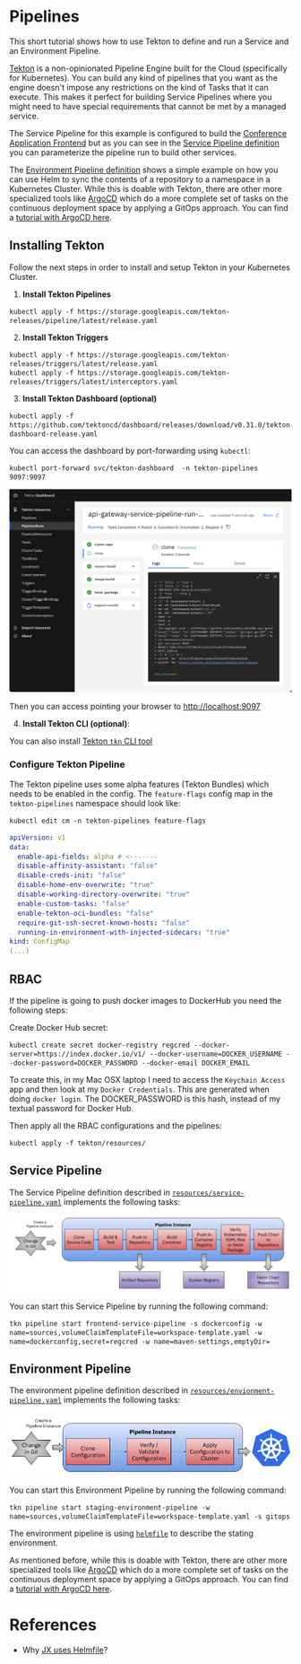 # Pipelines

This short tutorial shows how to use Tekton to define and run a Service and an Environment Pipeline. 

[Tekton](https://tekton.dev) is a non-opinionated Pipeline Engine built for the Cloud (specifically for Kubernetes). You can build any kind of pipelines that you want as the engine doesn't impose any restrictions on the kind of Tasks that it can execute. This makes it perfect for building Service Pipelines where you might need to have special requirements that cannot be met by a managed service.  

The Service Pipeline for this example is configured to build the [Conference Application Frontend](https://github.com/salaboy/fmtok8s-frontend) but as you can see in the [Service Pipeline definition](resources/service-pipeline.yaml) you can parameterize the pipeline run to build other services. 

The [Environment Pipeline definition](resources/environment-pipeline.yaml) shows a simple example on how you can use Helm to sync the contents of a repository to a namespace in a Kubernetes Cluster. While this is doable with Tekton, there are other more specialized tools like [ArgoCD](https://argo-cd.readthedocs.io/en/stable/) which do a more complete set of tasks on the continuous deployment space by applying a GitOps approach. You can find a [tutorial with ArgoCD here](../argocd/README.md).



## Installing Tekton

Follow the next steps in order to install and setup Tekton in your Kubernetes Cluster.

1. **Install Tekton Pipelines**

```
kubectl apply -f https://storage.googleapis.com/tekton-releases/pipeline/latest/release.yaml
```
2. **Install Tekton Triggers**

```
kubectl apply -f https://storage.googleapis.com/tekton-releases/triggers/latest/release.yaml
kubectl apply -f https://storage.googleapis.com/tekton-releases/triggers/latest/interceptors.yaml
```
3. **Install Tekton Dashboard (optional)**

```
kubectl apply -f https://github.com/tektoncd/dashboard/releases/download/v0.31.0/tekton-dashboard-release.yaml
```
You can access the dashboard by port-forwarding using `kubectl`:

```
kubectl port-forward svc/tekton-dashboard  -n tekton-pipelines 9097:9097
```

![Tekton Dashboard](tekton-dashboard.png)

Then you can access pointing your browser to [http://localhost:9097](http://localhost:9097)


4. **Install Tekton CLI (optional)**:

You can also install [Tekton `tkn` CLI tool](https://github.com/tektoncd/cli)

### Configure Tekton Pipeline

The Tekton pipeline uses some alpha features (Tekton Bundles) which needs to
be enabled in the config. The `feature-flags` config map in the `tekton-pipelines` namespace
should look like:

```
kubectl edit cm -n tekton-pipelines feature-flags
```

```yaml
apiVersion: v1
data:
  enable-api-fields: alpha # <------- 
  disable-affinity-assistant: "false"
  disable-creds-init: "false"
  disable-home-env-overwrite: "true"
  disable-working-directory-overwrite: "true"
  enable-custom-tasks: "false"
  enable-tekton-oci-bundles: "false"
  require-git-ssh-secret-known-hosts: "false"
  running-in-environment-with-injected-sidecars: "true"
kind: ConfigMap
(...)
```

## RBAC

If the pipeline is going to push docker images to DockerHub you need the following steps: 

Create Docker Hub secret: 

```
kubectl create secret docker-registry regcred --docker-server=https://index.docker.io/v1/ --docker-username=DOCKER_USERNAME --docker-password=DOCKER_PASSWORD --docker-email DOCKER_EMAIL
```

To create this, in my Mac OSX laptop I need to access the `Keychain Access` app and then look at my `Docker Credentials`. This are generated when doing `docker login`. The DOCKER_PASSWORD is this hash, instead of my textual password for Docker Hub.

Then apply all the RBAC configurations and the pipelines: 

```
kubectl apply -f tekton/resources/
```

## Service Pipeline

The Service Pipeline definition described in [`resources/service-pipeline.yaml`](resources/service-pipeline.yaml) implements the following tasks:

![Service Pipeline](service-pipeline.png)

You can start this Service Pipeline by running the following command:

```
tkn pipeline start frontend-service-pipeline -s dockerconfig -w name=sources,volumeClaimTemplateFile=workspace-template.yaml -w name=dockerconfig,secret=regcred -w name=maven-settings,emptyDir=
```

## Environment Pipeline

The environment pipeline definition described in [`resources/envionment-pipeline.yaml`](resources/envionment-pipeline.yaml) implements the following tasks:

![Environment Pipeline](environment-pipeline.png)


You can start this Environment Pipeline by running the following command:

```
tkn pipeline start staging-environment-pipeline -w name=sources,volumeClaimTemplateFile=workspace-template.yaml -s gitops
```

The environment pipeline is using [`helmfile`](https://github.com/roboll/helmfile) to describe the stating environment. 


As mentioned before, while this is doable with Tekton, there are other more specialized tools like [ArgoCD](https://argo-cd.readthedocs.io/en/stable/) which do a more complete set of tasks on the continuous deployment space by applying a GitOps approach. You can find a [tutorial with ArgoCD here](../argocd/README.md).

# References
- Why [JX uses Helmfile](https://jenkins-x.io/v3/develop/faq/general/#why-does-jenkins-x-use-helmfile-template)?

